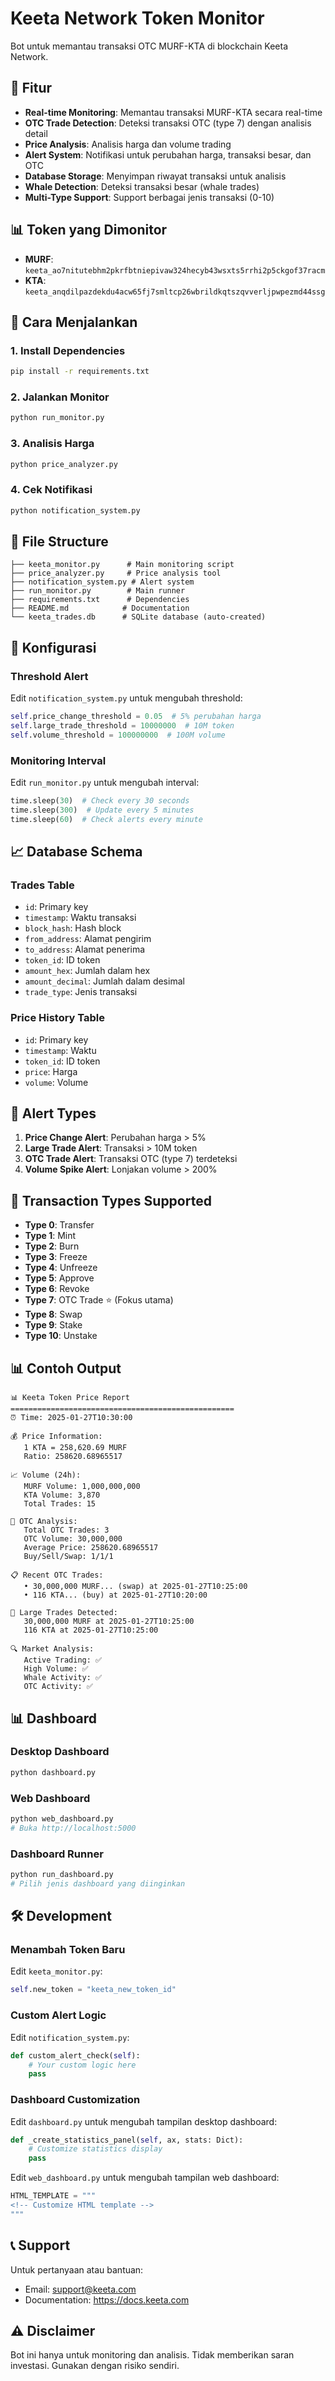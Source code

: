 # Keeta Network Token Monitor

Bot untuk memantau transaksi OTC MURF-KTA di blockchain Keeta Network.

## 🎯 Fitur

- **Real-time Monitoring**: Memantau transaksi MURF-KTA secara real-time
- **OTC Trade Detection**: Deteksi transaksi OTC (type 7) dengan analisis detail
- **Price Analysis**: Analisis harga dan volume trading
- **Alert System**: Notifikasi untuk perubahan harga, transaksi besar, dan OTC
- **Database Storage**: Menyimpan riwayat transaksi untuk analisis
- **Whale Detection**: Deteksi transaksi besar (whale trades)
- **Multi-Type Support**: Support berbagai jenis transaksi (0-10)

## 📊 Token yang Dimonitor

- **MURF**: `keeta_ao7nitutebhm2pkrfbtniepivaw324hecyb43wsxts5rrhi2p5ckgof37racm`
- **KTA**: `keeta_anqdilpazdekdu4acw65fj7smltcp26wbrildkqtszqvverljpwpezmd44ssg`

## 🚀 Cara Menjalankan

### 1. Install Dependencies

```bash
pip install -r requirements.txt
```

### 2. Jalankan Monitor

```bash
python run_monitor.py
```

### 3. Analisis Harga

```bash
python price_analyzer.py
```

### 4. Cek Notifikasi

```bash
python notification_system.py
```

## 📁 File Structure

```
├── keeta_monitor.py      # Main monitoring script
├── price_analyzer.py     # Price analysis tool
├── notification_system.py # Alert system
├── run_monitor.py        # Main runner
├── requirements.txt      # Dependencies
├── README.md            # Documentation
└── keeta_trades.db      # SQLite database (auto-created)
```

## 🔧 Konfigurasi

### Threshold Alert

Edit `notification_system.py` untuk mengubah threshold:

```python
self.price_change_threshold = 0.05  # 5% perubahan harga
self.large_trade_threshold = 10000000  # 10M token
self.volume_threshold = 100000000  # 100M volume
```

### Monitoring Interval

Edit `run_monitor.py` untuk mengubah interval:

```python
time.sleep(30)  # Check every 30 seconds
time.sleep(300)  # Update every 5 minutes
time.sleep(60)  # Check alerts every minute
```

## 📈 Database Schema

### Trades Table
- `id`: Primary key
- `timestamp`: Waktu transaksi
- `block_hash`: Hash block
- `from_address`: Alamat pengirim
- `to_address`: Alamat penerima
- `token_id`: ID token
- `amount_hex`: Jumlah dalam hex
- `amount_decimal`: Jumlah dalam desimal
- `trade_type`: Jenis transaksi

### Price History Table
- `id`: Primary key
- `timestamp`: Waktu
- `token_id`: ID token
- `price`: Harga
- `volume`: Volume

## 🔔 Alert Types

1. **Price Change Alert**: Perubahan harga > 5%
2. **Large Trade Alert**: Transaksi > 10M token
3. **OTC Trade Alert**: Transaksi OTC (type 7) terdeteksi
4. **Volume Spike Alert**: Lonjakan volume > 200%

## 🔄 Transaction Types Supported

- **Type 0**: Transfer
- **Type 1**: Mint
- **Type 2**: Burn
- **Type 3**: Freeze
- **Type 4**: Unfreeze
- **Type 5**: Approve
- **Type 6**: Revoke
- **Type 7**: OTC Trade ⭐ (Fokus utama)
- **Type 8**: Swap
- **Type 9**: Stake
- **Type 10**: Unstake

## 📊 Contoh Output

```
📊 Keeta Token Price Report
==================================================
⏰ Time: 2025-01-27T10:30:00

💰 Price Information:
   1 KTA = 258,620.69 MURF
   Ratio: 258620.68965517

📈 Volume (24h):
   MURF Volume: 1,000,000,000
   KTA Volume: 3,870
   Total Trades: 15

🔄 OTC Analysis:
   Total OTC Trades: 3
   OTC Volume: 30,000,000
   Average Price: 258620.68965517
   Buy/Sell/Swap: 1/1/1

📋 Recent OTC Trades:
   • 30,000,000 MURF... (swap) at 2025-01-27T10:25:00
   • 116 KTA... (buy) at 2025-01-27T10:20:00

🐋 Large Trades Detected:
   30,000,000 MURF at 2025-01-27T10:25:00
   116 KTA at 2025-01-27T10:25:00

🔍 Market Analysis:
   Active Trading: ✅
   High Volume: ✅
   Whale Activity: ✅
   OTC Activity: ✅
```

## 📊 Dashboard

### Desktop Dashboard
```bash
python dashboard.py
```

### Web Dashboard
```bash
python web_dashboard.py
# Buka http://localhost:5000
```

### Dashboard Runner
```bash
python run_dashboard.py
# Pilih jenis dashboard yang diinginkan
```

## 🛠️ Development

### Menambah Token Baru

Edit `keeta_monitor.py`:

```python
self.new_token = "keeta_new_token_id"
```

### Custom Alert Logic

Edit `notification_system.py`:

```python
def custom_alert_check(self):
    # Your custom logic here
    pass
```

### Dashboard Customization

Edit `dashboard.py` untuk mengubah tampilan desktop dashboard:

```python
def _create_statistics_panel(self, ax, stats: Dict):
    # Customize statistics display
    pass
```

Edit `web_dashboard.py` untuk mengubah tampilan web dashboard:

```python
HTML_TEMPLATE = """
<!-- Customize HTML template -->
"""
```

## 📞 Support

Untuk pertanyaan atau bantuan:
- Email: support@keeta.com
- Documentation: https://docs.keeta.com

## ⚠️ Disclaimer

Bot ini hanya untuk monitoring dan analisis. Tidak memberikan saran investasi. Gunakan dengan risiko sendiri.
